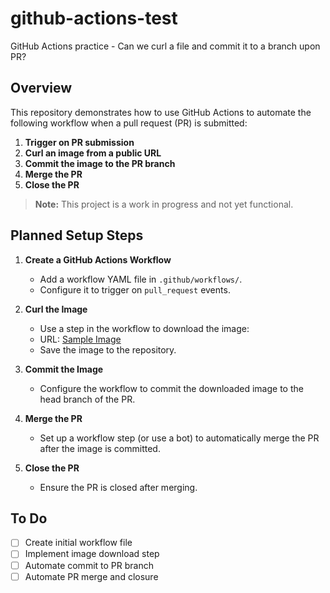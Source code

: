 # github-actions-test
GitHub Actions practice - Can we curl a file and commit it to a branch upon PR?

## Overview

This repository demonstrates how to use GitHub Actions to automate the following workflow when a pull request (PR) is submitted:

1. **Trigger on PR submission**
2. **Curl an image from a public URL**
3. **Commit the image to the PR branch**
4. **Merge the PR**
5. **Close the PR**

> **Note:** This project is a work in progress and not yet functional.

## Planned Setup Steps

1. **Create a GitHub Actions Workflow**
    - Add a workflow YAML file in `.github/workflows/`.
    - Configure it to trigger on `pull_request` events.

2. **Curl the Image**
    - Use a step in the workflow to download the image:
    - URL: [Sample Image](https://encrypted-tbn0.gstatic.com/images?q=tbn:ANd9GcSFUAfyVe3Easiycyh3isP9wDQTYuSmGPsPQvLIJdEYvQ_DsFq5Ez2Nh_QjiS3oZ3B8ZPfK9cZQyIStmQMV1lDPLw)
    - Save the image to the repository.

3. **Commit the Image**
    - Configure the workflow to commit the downloaded image to the head branch of the PR.

4. **Merge the PR**
    - Set up a workflow step (or use a bot) to automatically merge the PR after the image is committed.

5. **Close the PR**
    - Ensure the PR is closed after merging.

## To Do

- [ ] Create initial workflow file
- [ ] Implement image download step
- [ ] Automate commit to PR branch
- [ ] Automate PR merge and closure
